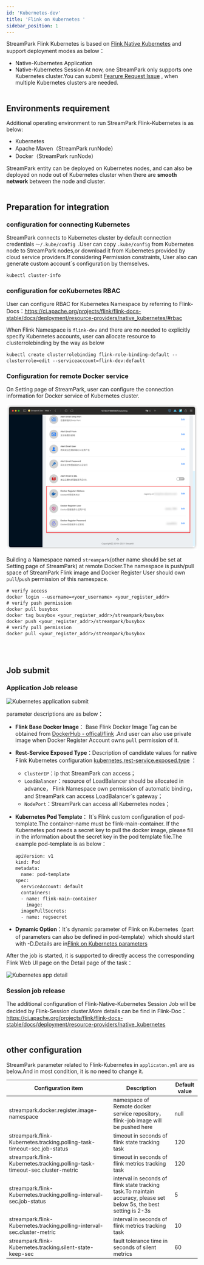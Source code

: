 ```yaml
---
id: 'Kubernetes-dev'
title: 'Flink on Kubernetes '
sidebar_position: 1
---
```



StreamPark Flink Kubernetes is based on [Flink Native Kubernetes](https://ci.apache.org/projects/flink/flink-docs-stable/docs/deployment/resource-providers/native_kubernetes/) and support deployment modes as below：

* Native-Kubernetes Application
* Native-Kubernetes Session
At now, one StreamPark only supports one Kubernetes cluster.You can submit [Fearure Request Issue](https://github.com/apache/incubator-streampark/issues) , when multiple Kubernetes clusters are needed.
<br></br>

## Environments requirement

Additional operating environment to run StreamPark Flink-Kubernetes is as below:
* Kubernetes
* Apache Maven（StreamPark runNode）
* Docker（StreamPark runNode）


StreamPark entity can be deployed on Kubernetes nodes, and can also be deployed on node out of Kubernetes cluster when there are **smooth network** between the node and cluster.
<br></br>



## Preparation for integration

### configuration for connecting  Kubernetes

StreamPark connects to Kubernetes cluster by default connection credentials `～/.kube/config `.User can copy `.kube/config` from  Kubernetes node to StreamPark nodes,or download it from Kubernetes provided by cloud service providers.If considering Permission constraints, User also can
generate custom account`s  configuration by themselves.

```shell
kubectl cluster-info
```

### configuration for coKubernetes RBAC


User can configure RBAC for Kubernetes Namespace by referring to Flink-Docs：https://ci.apache.org/projects/flink/flink-docs-stable/docs/deployment/resource-providers/native_kubernetes/#rbac

When Flink Namespace is `flink-dev` and there are no needed to explicitly specify Kubernetes accounts, user can allocate resource to clusterrolebinding by the way as below


```
kubectl create clusterrolebinding flink-role-binding-default --clusterrole=edit --serviceaccount=flink-dev:default
```

### Configuration for remote Docker service


On Setting page of StreamPark, user can configure the connection information for Docker service of Kubernetes cluster.

![docker register setting](/doc/image/docker_register_setting.png)


Building a Namespace named `streampark`(other name should be set at Setting page of StreamPark) at remote Docker.The namespace is push/pull space of StreamPark Flink image and Docker Register User should own `pull`/`push`  permission of this namespace.


```shell
# verify access
docker login --username=<your_username> <your_register_addr>
# verify push permission
docker pull busybox
docker tag busybox <your_register_addr>/streampark/busybox
docker push <your_register_addr>/streampark/busybox
# verify pull permission
docker pull <your_register_addr>/streampark/busybox
```
<br></br>
## Job submit

### Application  Job release

![Kubernetes application submit](/doc/image/Kubernetes_application_submit.png)

parameter descriptions are as below：

* **Flink Base Docker Image**： Base Flink Docker Image Tag can be obtained from  [DockerHub - offical/flink](https://hub.docker.com/_/flink) .And user can also use private image when Docker Register Account owns `pull` permission of it.

* **Rest-Service Exposed Type**：Description of candidate values for native Flink Kubernetes configuration [kubernetes.rest-service.exposed.type](https://ci.apache.org/projects/flink/flink-docs-stable/docs/deployment/config/#kubernetes) ：
  * `ClusterIP`：ip that StreamPark can access；
  * `LoadBalancer`：resource of LoadBalancer should be allocated in advance， Flink Namespace own permission of automatic binding，and StreamPark can access LoadBalancer`s gateway；
  * `NodePort`：StreamPark can access  all Kubernetes nodes；
* **Kubernetes Pod Template**： It`s Flink custom configuration of pod-template.The container-name must be flink-main-container. If the Kubernetes pod needs a secret key to pull the docker image, please fill in the information about
the secret key in the pod template file.The example pod-template is as below：

    ```
    apiVersion: v1
    kind: Pod
    metadata:
      name: pod-template
    spec:
      serviceAccount: default
      containers:
      - name: flink-main-container
        image:
      imagePullSecrets:
      - name: regsecret
    ```

* **Dynamic Option**：It`s dynamic parameter of Flink on Kubernetes（part of parameters can also be defined in pod-template）which should start with -D.Details are in[Flink on Kubernetes parameters](https://nightlies.apache.org/flink/flink-docs-release-1.13/zh/docs/deployment/config/#kubernetes)

After the job is started, it is supported to directly access the corresponding Flink Web UI page on the Detail page of the task：

![Kubernetes app detail](/doc/image/Kubernetes_app_detail.png)

### Session job release

The additional configuration of Flink-Native-Kubernetes Session Job will be decided by Flink-Session cluster.More details can be find in Flink-Doc：https://ci.apache.org/projects/flink/flink-docs-stable/docs/deployment/resource-providers/native_kubernetes
<br></br>

## other configuration

StreamPark parameter related to Flink-Kubernetes in `applicaton.yml` are as below.And in most condition, it is no need to change it.

| Configuration item                                                    | Description                                                                                                          | Default value |
|-----------------------------------------------------------------------|----------------------------------------------------------------------------------------------------------------------|---------------|
| streampark.docker.register.image-namespace                            | namespace of Remote docker service repository， flink-job image will be pushed here                                   | null          |
| streampark.flink-Kubernetes.tracking.polling-task-timeout-sec.job-status     | timeout in seconds of flink state tracking task                                                                      | 120           |
| streampark.flink-Kubernetes.tracking.polling-task-timeout-sec.cluster-metric | timeout in seconds of flink metrics tracking task                                                                    | 120           |
| streampark.flink-Kubernetes.tracking.polling-interval-sec.job-status         | interval in seconds of flink state tracking task.To maintain accuracy, please set below 5s, the best setting is 2-3s | 5             |
| streampark.flink-Kubernetes.tracking.polling-interval-sec.cluster-metric     | interval in seconds of flink metrics tracking task                                                                   | 10            |
| streampark.flink-Kubernetes.tracking.silent-state-keep-sec                   | fault tolerance time in seconds of  silent  metrics                                                                  | 60            |


